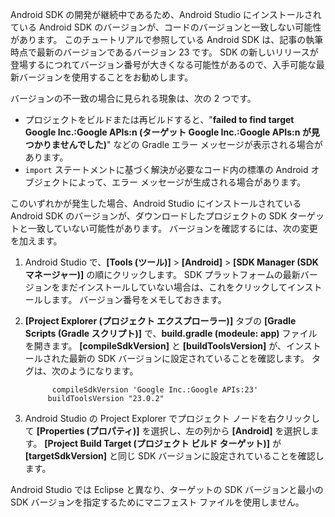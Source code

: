 Android SDK の開発が継続中であるため、Android Studio にインストールされている Android SDK のバージョンが、コードのバージョンと一致しない可能性があります。 このチュートリアルで参照している Android SDK は、記事の執筆時点で最新のバージョンであるバージョン 23 です。 SDK の新しいリリースが登場するにつれてバージョン番号が大きくなる可能性があるので、入手可能な最新バージョンを使用することをお勧めします。

バージョンの不一致の場合に見られる現象は、次の 2 つです。

- プロジェクトをビルドまたは再ビルドすると、"**failed to find target Google Inc.:Google APIs:n (ターゲット Google Inc.:Google APIs:n が見つかりませんでした)**" などの Gradle エラー メッセージが表示される場合があります。
- `import` ステートメントに基づく解決が必要なコード内の標準の Android オブジェクトによって、エラー メッセージが生成される場合があります。

このいずれかが発生した場合、Android Studio にインストールされている Android SDK のバージョンが、ダウンロードしたプロジェクトの SDK ターゲットと一致していない可能性があります。 バージョンを確認するには、次の変更を加えます。

1. Android Studio で、**[Tools (ツール)]** > **[Android]** > **[SDK Manager (SDK マネージャー)]** の順にクリックします。 SDK プラットフォームの最新バージョンをまだインストールしていない場合は、これをクリックしてインストールします。 バージョン番号をメモしておきます。
2. **[Project Explorer (プロジェクト エクスプローラー)]** タブの **[Gradle Scripts (Gradle スクリプト)]** で、**build.gradle (modeule: app)** ファイルを開きます。 **[compileSdkVersion]** と **[buildToolsVersion]** が、インストールされた最新の SDK バージョンに設定されていることを確認します。 タグは、次のようになります。

             compileSdkVersion 'Google Inc.:Google APIs:23'
            buildToolsVersion "23.0.2"
3. Android Studio の Project Explorer でプロジェクト ノードを右クリックして **[Properties (プロパティ)]** を選択し、左の列から **[Android]** を選択します。 **[Project Build Target (プロジェクト ビルド ターゲット)]** が **[targetSdkVersion]** と同じ SDK バージョンに設定されていることを確認します。

Android Studio では Eclipse と異なり、ターゲットの SDK バージョンと最小の SDK バージョンを指定するためにマニフェスト ファイルを使用しません。
